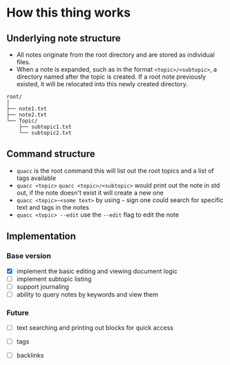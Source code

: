 # How this thing works

## Underlying note structure
- All notes originate from the root directory and are stored as individual files.
- When a note is expanded, such as in the format `<topic>/<subtopic>`, a directory named after the topic is created. If
a root note previously existed, it will be relocated into this newly created directory.
```
root/
│
├── note1.txt
├── note2.txt
└── Topic/
    ├── subtopic1.txt
    └── subtopic2.txt
```

## Command structure

- `quacc` is the root command this will list out the root topics and a list of tags available 
- `quacc <topic>` `quacc <topic>/<subtopic>` would print out the note in std out, if the note doesn't exist it will
create a new one 
- `quacc <topic>~<some text>` by using `~` sign one could search for specific text and tags in the notes
- `quacc <topic> --edit` use the `--edit` flag to edit the note

## Implementation

### Base version 
- [x] implement the basic editing and viewing document logic 
- [ ] implement subtopic listing
- [ ] support journaling 
- [ ] ability to query notes by keywords and view them

### Future 
- [ ] text searching and printing out blocks for quick access
- [ ] tags
- [ ] backlinks


